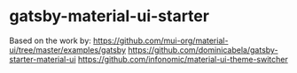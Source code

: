 # gatsby-material-ui-starter

Based on the work by:
https://github.com/mui-org/material-ui/tree/master/examples/gatsby
https://github.com/dominicabela/gatsby-starter-material-ui
https://github.com/infonomic/material-ui-theme-switcher
